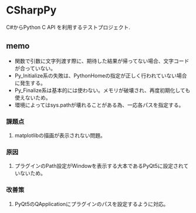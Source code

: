 # CSharpPy
C#からPython C API を利用するテストプロジェクト.

## memo
- 関数で引数に文字列渡す際に、期待した結果が帰ってない場合、文字コードが合っていない。
- Py_Initialize系の失敗は、PythonHomeの指定が正しく行われていない場合に発生する。
- Py_Finalize系は基本的には使わない。メモリが破壊され、再度初期化しても使えないため。
- 環境によってはsys.pathが壊れることがある為、一応各パスを指定する。

### 課題点
1. matplotlibの描画が表示されない問題。

### 原因
1. プラグインのPath設定がWindowを表示する大本であるPyQt5に設定されていないため。

### 改善策
1. PyQt5のQApplicationにプラグインのパスを設定するように対応。